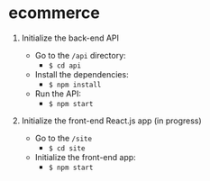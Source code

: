 # ecommerce
1. Initialize the back-end API
    - Go to the `/api` directory:
      - `$ cd api`
    - Install the dependencies:
      - `$ npm install`
    - Run the API:
      - `$ npm start`

2. Initialize the front-end React.js app (in progress)
    - Go to the `/site`
      - `$ cd site`
    - Initialize the front-end app:
      - `$ npm start`